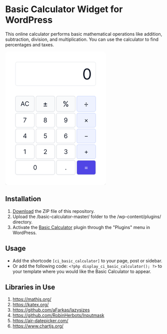 # Basic Calculator Widget for WordPress

This online calculator performs basic mathematical operations like addition, subtraction, division, and multiplication. You can use the calculator to find percentages and taxes.

![Basic Calculator Input Form](/assets/images/screenshot-1.png "Basic Calculator Input Form")

## Installation

1. [Download](https://github.com/pub-calculator-io/basic-calculator/archive/refs/heads/master.zip) the ZIP file of this repository.
2. Upload the /basic-calculator-master/ folder to the /wp-content/plugins/ directory.
3. Activate the [Basic Calculator](https://www.calculator.io/basic-calculator/ "Basic Calculator Homepage") plugin through the "Plugins" menu in WordPress.

## Usage
* Add the shortcode `[ci_basic_calculator]` to your page, post or sidebar.
* Or add the following code: `<?php display_ci_basic_calculator(); ?>` to your template where you would like the Basic Calculator to appear.

## Libraries in Use
1. https://mathjs.org/
2. https://katex.org/
3. https://github.com/aFarkas/lazysizes
4. https://github.com/RobinHerbots/Inputmask
5. https://air-datepicker.com/
6. https://www.chartjs.org/
